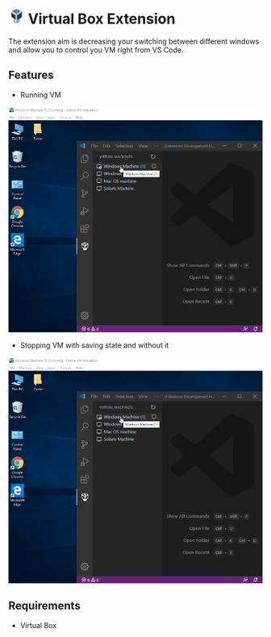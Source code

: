 # ![VirtualBox](images/virtualbox-icon.png) Virtual Box Extension

The extension aim is decreasing your switching between different windows and allow you to control you VM right from VS Code.

## Features

- Running VM

![VirtualBox](images/stopping-vm.gif)

- Stopping VM with saving state and without it

![VirtualBox](images/stopping-vm.gif)

## Requirements

- Virtual Box
